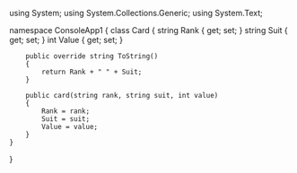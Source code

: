 using System;
using System.Collections.Generic;
using System.Text;

namespace ConsoleApp1
{
    class Card
    {
        string Rank { get; set; }
        string Suit { get; set; }
        int Value { get; set; }

        public override string ToString()
        {
            return Rank + " " + Suit;
        }

        public card(string rank, string suit, int value)
        {
            Rank = rank;
            Suit = suit;
            Value = value;
        }
    }
}
